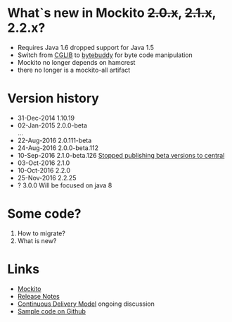 # What`s new in Mockito ~~2.0.x~~, ~~2.1.x~~, 2.2.x?
- Requires Java 1.6 dropped support for Java 1.5
- Switch from [CGLIB](https://github.com/cglib/cglib) to [bytebuddy](https://github.com/raphw/byte-buddy) for byte code manipulation
- Mockito no longer depends on hamcrest
- there no longer is a mockito-all artifact

# Version history
- 31-Dec-2014 1.10.19
- 02-Jan-2015 2.0.0-beta  
  ...
- 22-Aug-2016 2.0.111-beta	
- 24-Aug-2016 2.0.0-beta.112
- 10-Sep-2016 2.1.0-beta.126 [Stopped publishing beta versions to central](https://github.com/mockito/mockito/issues/595)
- 03-Oct-2016 2.1.0	
- 10-Oct-2016 2.2.0	
- 25-Nov-2016 2.2.25
- ? 3.0.0  Will be focused on java 8

# Some code?
1. How to migrate?
2. What is new?

# Links
- [Mockito](http://mockito.org)
- [Release Notes](https://github.com/mockito/mockito/blob/master/doc/release-notes/official.md)
- [Continuous Delivery Model](https://github.com/mockito/mockito/issues/618) ongoing discussion
- [Sample code on Github](https://github.com/signed/world-of-mocks)